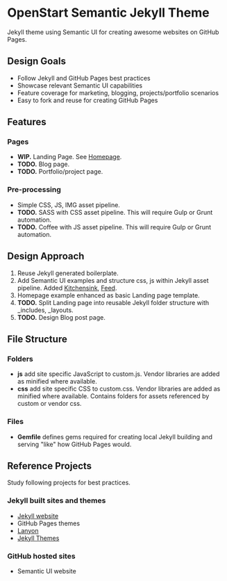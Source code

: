 # OpenStart Semantic Jekyll Theme

Jekyll theme using Semantic UI for creating awesome websites on GitHub Pages.

## Design Goals

- Follow Jekyll and GitHub Pages best practices
- Showcase relevant Semantic UI capabilities
- Feature coverage for marketing, blogging, projects/portfolio scenarios
- Easy to fork and reuse for creating GitHub Pages

## Features

### Pages

- **WIP.** Landing Page. See [Homepage](http://open-start.github.io/semantic-jekyll-theme/index.html).
- **TODO.** Blog page.
- **TODO.** Portfolio/project page.

### Pre-processing

- Simple CSS, JS, IMG asset pipeline.
- **TODO.** SASS with CSS asset pipeline. This will require Gulp or Grunt automation.
- **TODO.** Coffee with JS asset pipeline. This will require Gulp or Grunt automation.

## Design Approach

1. Reuse Jekyll generated boilerplate.
2. Add Semantic UI examples and structure css, js within Jekyll asset pipeline. Added [Kitchensink](http://open-start.github.io/semantic-jekyll-theme/kitchensink.html), [Feed](http://open-start.github.io/semantic-jekyll-theme/feed.html).
3. Homepage example enhanced as basic Landing page template.
4. **TODO.** Split Landing page into reusable Jekyll folder structure with _includes, _layouts.
5. **TODO.** Design Blog post page.

## File Structure

### Folders

- **js** add site specific JavaScript to custom.js. Vendor libraries are added as minified where available.
- **css** add site specific CSS to custom.css. Vendor libraries are added as minified where available. Contains folders for assets referenced by custom or vendor css.

### Files

- **Gemfile** defines gems required for creating local Jekyll building and serving "like" how GitHub Pages would.

## Reference Projects

Study following projects for best practices.

### Jekyll built sites and themes

- [Jekyll website](http://jekyllrb.com/)
- GitHub Pages themes
- [Lanyon](https://github.com/poole/lanyon)
- [Jekyll Themes](http://jekyllthemes.org/)

### GitHub hosted sites

- Semantic UI website
